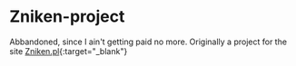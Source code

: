 # Zniken-project
Abbandoned, since I ain't getting paid no more.
Originally a project for the site [Zniken.pl](http://www.zniken.pl/){:target="_blank"}
